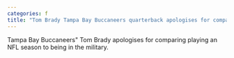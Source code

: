 ```yaml
---
categories: f
title: "Tom Brady Tampa Bay Buccaneers quarterback apologises for comparing NFL and military"
---
```

Tampa Bay Buccaneers" Tom Brady apologises for comparing playing an NFL season to being in the military.